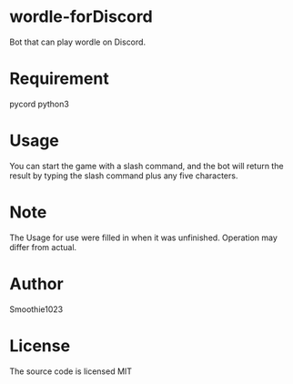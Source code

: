 # wordle-forDiscord
Bot that can play wordle on Discord. 

# Requirement
pycord
python3

# Usage
You can start the game with a slash command, and the bot will return the result by typing the slash command plus any five characters.

# Note
The Usage for use were filled in when it was unfinished. Operation may differ from actual.

# Author
Smoothie1023

# License
The source code is licensed MIT
